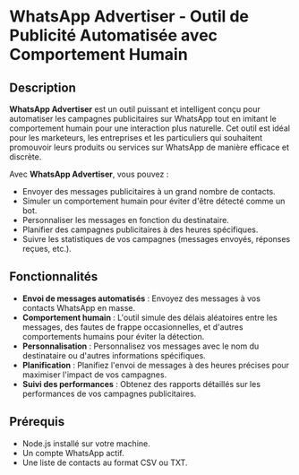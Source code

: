 # WhatsApp Advertiser - Outil de Publicité Automatisée avec Comportement Humain

## Description

**WhatsApp Advertiser** est un outil puissant et intelligent conçu pour automatiser les campagnes publicitaires sur WhatsApp tout en imitant le comportement humain pour une interaction plus naturelle. Cet outil est idéal pour les marketeurs, les entreprises et les particuliers qui souhaitent promouvoir leurs produits ou services sur WhatsApp de manière efficace et discrète.

Avec **WhatsApp Advertiser**, vous pouvez :
- Envoyer des messages publicitaires à un grand nombre de contacts.
- Simuler un comportement humain pour éviter d'être détecté comme un bot.
- Personnaliser les messages en fonction du destinataire.
- Planifier des campagnes publicitaires à des heures spécifiques.
- Suivre les statistiques de vos campagnes (messages envoyés, réponses reçues, etc.).

## Fonctionnalités

- **Envoi de messages automatisés** : Envoyez des messages à vos contacts WhatsApp en masse.
- **Comportement humain** : L'outil simule des délais aléatoires entre les messages, des fautes de frappe occasionnelles, et d'autres comportements humains pour éviter la détection.
- **Personnalisation** : Personnalisez vos messages avec le nom du destinataire ou d'autres informations spécifiques.
- **Planification** : Planifiez l'envoi de messages à des heures précises pour maximiser l'impact de vos campagnes.
- **Suivi des performances** : Obtenez des rapports détaillés sur les performances de vos campagnes publicitaires.

## Prérequis

- Node.js installé sur votre machine.
- Un compte WhatsApp actif.
- Une liste de contacts au format CSV ou TXT.
